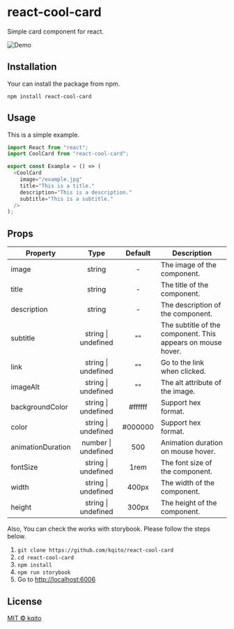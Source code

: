 # react-cool-card

Simple card component for react.

![Demo](https://user-images.githubusercontent.com/29191111/74602466-100cce00-50ec-11ea-9ab1-0580accd2b75.gif)

## Installation
Your can install the package from npm.
```
npm install react-cool-card
```

## Usage
This is a simple example.

```javascript
import React from "react";
import CoolCard from "react-cool-card";

export const Example = () => (
  <CoolCard
    image="/example.jpg"
    title="This is a title."
    description="This is a description."
    subtitle="This is a subtitle."
  />
);
```

## Props
| Property | Type | Default | Description |
|-|:-:|:-:|-|
|image|string|-|The image of the component.
|title|string|-|The title of the component.
|description|string|-|The description of the component.
|subtitle|string \| undefined|""|The subtitle of the component. This appears on mouse hover.
|link|string \| undefined|""|Go to the link when clicked.
|imageAlt|string \| undefined|""|The alt attribute of the image.
|backgroundColor|string \| undefined|#ffffff|Support hex format.
|color|string \| undefined|#000000|Support hex format.
|animationDuration|number \| undefined|500|Animation duration on mouse hover.
|fontSize|string \| undefined|1rem|The font size of the component.
|width|string \| undefined|400px|The width of the component.
|height|string \| undefined|300px|The height of the component.

Also, You can check the works with storybook. Please follow the steps below.
1. ```git clone https://github.com/kqito/react-cool-card```
1. ```cd react-cool-card```
1. ```npm install```
1. ```npm run storybook```
1. Go to [http://localhost:6006](http://localhost:6006/)

## License
[MIT © kqito](./LICENSE)
